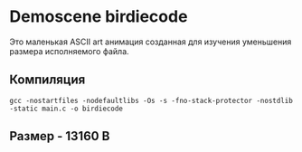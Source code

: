 # Demoscene birdiecode

Это маленькая ASCII art анимация созданная для изучения уменьшения размера исполняемого файла.

## Компиляция

```shell
gcc -nostartfiles -nodefaultlibs -Os -s -fno-stack-protector -nostdlib -static main.c -o birdiecode
```

## Размер - 13160 B
